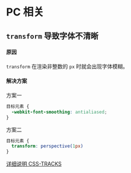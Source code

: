 # PC 相关

## `transform` 导致字体不清晰

#### 原因

`transform` 在渲染非整数的 `px` 时就会出现字体模糊。

#### 解决方案

方案一

```css
目标元素 {
  -webkit-font-smoothing: antialiased;
}
```

方案二

```css
目标元素 {
  transform: perspective(1px)
}
```

[详细说明 CSS-TRACKS](https://css-tricks.com/forums/topic/transforms-cause-font-smoothing-weirdness-in-webkit/)
